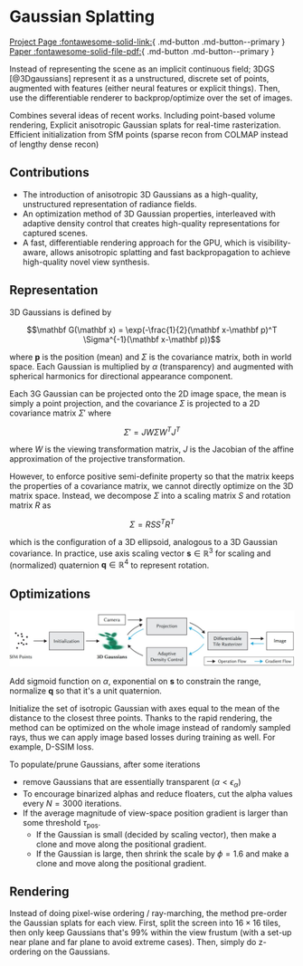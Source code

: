 # Gaussian Splatting

[Project Page :fontawesome-solid-link:](https://repo-sam.inria.fr/fungraph/3d-gaussian-splatting/){ .md-button .md-button--primary }
[Paper :fontawesome-solid-file-pdf:](https://repo-sam.inria.fr/fungraph/3d-gaussian-splatting/3d_gaussian_splatting_low.pdf){ .md-button .md-button--primary } 

Instead of representing the scene as an implicit continuous field; 3DGS [@3Dgaussians] represent it as a unstructured, discrete set of points, augmented with features (either neural features or explicit things). Then, use the differentiable renderer to backprop/optimize over the set of images.  

Combines several ideas of recent works. Including point-based volume rendering, Explicit anisotropic Gaussian splats for real-time rasterization. Efficient initialization from SfM points (sparse recon from COLMAP instead of lengthy dense recon)


## Contributions

- The introduction of anisotropic 3D Gaussians as a high-quality, unstructured representation of radiance fields. 
- An optimization method of 3D Gaussian properties, interleaved with adaptive density control that creates high-quality representations for captured scenes. 
- A fast, differentiable rendering approach for the GPU, which is visibility-aware, allows anisotropic splatting and fast backpropagation to achieve high-quality novel view synthesis.


## Representation
3D Gaussians is defined by 

$$\mathbf G(\mathbf x) = \exp(-\frac{1}{2}(\mathbf x-\mathbf p)^T \Sigma^{-1}(\mathbf x-\mathbf p))$$

where $\mathbf p$ is the position (mean) and $\Sigma$ is the covariance matrix, both in world space. Each Gaussian is multiplied by $\alpha$ (transparency) and augmented with spherical harmonics for directional appearance component. 

Each 3G Gaussian can be projected onto the 2D image space, the mean is simply a point projection, and the covariance $\Sigma$ is projected to a 2D covariance matrix $\Sigma'$ where

$$\Sigma' = JW\Sigma W^T J^T$$

where $W$ is the viewing transformation matrix, $J$ is the Jacobian of the affine approximation of the projective transformation. 

However, to enforce positive semi-definite property so that the matrix keeps the properties of a covariance matrix, we cannot directly optimize on the 3D matrix space. Instead, we decompose $\Sigma$ into a scaling matrix $S$ and rotation matrix $R$ as 

$$\Sigma = RSS^TR^T$$

which is the configuration of a 3D ellipsoid, analogous to a 3D Gaussian covariance. In practice, use axis scaling vector $\mathbf s\in\mathbb R^3$ for scaling and (normalized) quaternion $\mathbf q\in\mathbb{R}^4$ to represent rotation.

## Optimizations

![Workflow Overview](./assets/3dgaussian.jpg)

Add sigmoid function on $\alpha$, exponential on $\mathbf s$ to constrain the range, normalize $\mathbf q$ so that it's a unit quaternion. 

Initialize the set of isotropic Gaussian with axes equal to the mean of the distance to the closest three points. Thanks to the rapid rendering, the method can be optimized on the whole image instead of randomly sampled rays, thus we can apply image based losses during training as well. For example, D-SSIM loss. 

To populate/prune Gaussians, after some iterations  

- remove Gaussians that are essentially transparent ($\alpha < \epsilon_{\alpha}$)
- To encourage binarized alphas and reduce floaters, cut the alpha values every $N=3000$ iterations. 
- If the average magnitude of view-space position gradient is larger than some threshold $\tau_{\text{pos}}$. 
    - If the Gaussian is small (decided by scaling vector), then make a clone and move along the positional gradient. 
    - If the Gaussian is large, then shrink the scale by $\phi = 1.6$ and make a clone and move along the positional gradient. 

## Rendering 

Instead of doing pixel-wise ordering / ray-marching, the method pre-order the Gaussian splats for each view. First, split the screen into $16\times 16$ tiles, then only keep Gaussians that's $99\%$ within the view frustum (with a set-up near plane and far plane to avoid extreme cases). Then, simply do z-ordering on the Gaussians. 